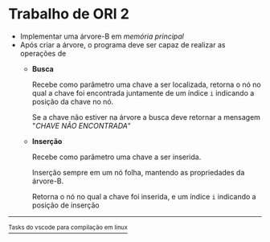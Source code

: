 # Trabalho de ORI 2

- Implementar uma árvore-B em _memória principal_
- Após criar a árvore, o programa deve ser capaz de realizar as operações de 
    - **Busca**
        
        Recebe como parâmetro uma chave a ser localizada, retorna o nó no qual a chave foi encontrada juntamente de um índice `i` indicando a posição da chave no nó.
        
        Se a chave não estiver na árvore a busca deve retornar a mensagem "_CHAVE NÃO ENCONTRADA_"
    - **Inserção**
    
        Recebe como parâmetro uma chave a ser inserida.
        
        Inserção sempre em um nó folha, mantendo as propriedades da árvore-B.
        
        Retorna o nó no qual a chave foi inserida, e um índice `i` indicando a posição de inserção
        
---

[<sup>Tasks do vscode para compilação em linux</sup>](https://gist.github.com/Mobuos/6661c235340bd8d46eadafc77b5a4f40)
